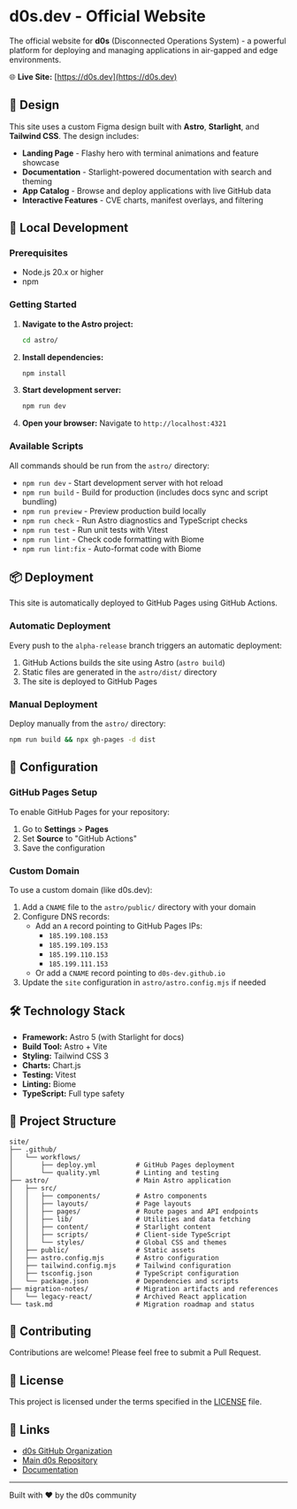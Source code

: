 # d0s.dev - Official Website

The official website for **d0s** (Disconnected Operations System) - a powerful platform for deploying and managing applications in air-gapped and edge environments.

🌐 **Live Site:** [https://d0s.dev](https://d0s.dev)

## 🎨 Design

This site uses a custom Figma design built with **Astro**, **Starlight**, and **Tailwind CSS**. The design includes:

- **Landing Page** - Flashy hero with terminal animations and feature showcase
- **Documentation** - Starlight-powered documentation with search and theming
- **App Catalog** - Browse and deploy applications with live GitHub data
- **Interactive Features** - CVE charts, manifest overlays, and filtering

## 🚀 Local Development

### Prerequisites

- Node.js 20.x or higher
- npm 

### Getting Started

1. **Navigate to the Astro project:**
   ```bash
   cd astro/
   ```

2. **Install dependencies:**
   ```bash
   npm install
   ```

3. **Start development server:**
   ```bash
   npm run dev
   ```

4. **Open your browser:**
   Navigate to `http://localhost:4321`

### Available Scripts

All commands should be run from the `astro/` directory:

- `npm run dev` - Start development server with hot reload
- `npm run build` - Build for production (includes docs sync and script bundling)
- `npm run preview` - Preview production build locally
- `npm run check` - Run Astro diagnostics and TypeScript checks
- `npm run test` - Run unit tests with Vitest
- `npm run lint` - Check code formatting with Biome
- `npm run lint:fix` - Auto-format code with Biome

## 📦 Deployment

This site is automatically deployed to GitHub Pages using GitHub Actions.

### Automatic Deployment

Every push to the `alpha-release` branch triggers an automatic deployment:

1. GitHub Actions builds the site using Astro (`astro build`)
2. Static files are generated in the `astro/dist/` directory
3. The site is deployed to GitHub Pages

### Manual Deployment

Deploy manually from the `astro/` directory:

```bash
npm run build && npx gh-pages -d dist
```

## 🔧 Configuration

### GitHub Pages Setup

To enable GitHub Pages for your repository:

1. Go to **Settings** > **Pages**
2. Set **Source** to "GitHub Actions"
3. Save the configuration

### Custom Domain

To use a custom domain (like d0s.dev):

1. Add a `CNAME` file to the `astro/public/` directory with your domain
2. Configure DNS records:
   - Add an `A` record pointing to GitHub Pages IPs:
     - `185.199.108.153`
     - `185.199.109.153` 
     - `185.199.110.153`
     - `185.199.111.153`
   - Or add a `CNAME` record pointing to `d0s-dev.github.io`
3. Update the `site` configuration in `astro/astro.config.mjs` if needed

## 🛠️ Technology Stack

- **Framework:** Astro 5 (with Starlight for docs)
- **Build Tool:** Astro + Vite
- **Styling:** Tailwind CSS 3
- **Charts:** Chart.js
- **Testing:** Vitest
- **Linting:** Biome
- **TypeScript:** Full type safety

## 📁 Project Structure

```
site/
├── .github/
│   └── workflows/
│       ├── deploy.yml          # GitHub Pages deployment
│       └── quality.yml         # Linting and testing
├── astro/                      # Main Astro application
│   ├── src/
│   │   ├── components/         # Astro components
│   │   ├── layouts/            # Page layouts
│   │   ├── pages/              # Route pages and API endpoints
│   │   ├── lib/                # Utilities and data fetching
│   │   ├── content/            # Starlight content
│   │   ├── scripts/            # Client-side TypeScript
│   │   └── styles/             # Global CSS and themes
│   ├── public/                 # Static assets
│   ├── astro.config.mjs        # Astro configuration
│   ├── tailwind.config.mjs     # Tailwind configuration
│   ├── tsconfig.json           # TypeScript configuration
│   └── package.json            # Dependencies and scripts
├── migration-notes/            # Migration artifacts and references
│   └── legacy-react/           # Archived React application
└── task.md                     # Migration roadmap and status
```

## 🤝 Contributing

Contributions are welcome! Please feel free to submit a Pull Request.

## 📄 License

This project is licensed under the terms specified in the [LICENSE](LICENSE) file.

## 🔗 Links

- [d0s GitHub Organization](https://github.com/d0s-dev)
- [Main d0s Repository](https://github.com/d0s-dev/d0s)
- [Documentation](https://d0s.dev/docs)

---

Built with ❤️ by the d0s community
